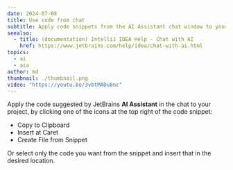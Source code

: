```yaml
---
date: 2024-07-08
title: Use code from chat
subtitle: Apply code snippets from the AI Assistant chat window to your project.
seealso:
  - title: (documentation) IntelliJ IDEA Help - Chat with AI
    href: https://www.jetbrains.com/help/idea/chat-with-ai.html
topics:
  - ai
  - aia
author: md
thumbnail: ./thumbnail.png
video: "https://youtu.be/3vbtMADu8nc"
---
```


Apply the code suggested by JetBrains **AI Assistant** in the chat to your project, by clicking one of the icons at the top right of the code snippet:

- Copy to Clipboard
- Insert at Caret
- Create File from Snippet

Or select only the code you want from the snippet and insert that in the desired location.
